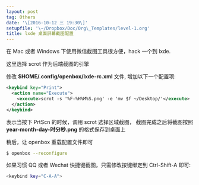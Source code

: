 ```yaml
---
layout: post
tag: Others
date: '\[2016-10-12 三 19:30\]'
setupfile: '\~/Dropbox/Doc/Org\_Templates/level-1.org'
title: lxde 桌面屏幕截图配置
---
```


在 Mac 或者 Windows 下使用微信截图工具很方便，hack 一个到 lxde.

这里选择 scrot 作为后端截图的引擎

修改 **\$HOME/.config/openbox/lxde-rc.xml** 文件, 增加以下一个配置项:

``` xml
<keybind key="Print">
  <action name="Execute">
    <execute>scrot -s '%F-%H%M%S.png' -e 'mv $f ~/Desktop/'</execute>
  </action>
</keybind>
```

表示当按下 PrtScn 的时候，调用 scrot 选择区域截图，
截图完成之后将截图按照 **year-month-day-时分秒.png** 的格式保存到桌面上

稍后，让 openbox 重载配置文件即可

``` bash
$ openbox --reconfigure
```

如果习惯 QQ 或者 Wechat 快捷键截图，只需修改按键绑定到 Ctrl-Shift-A
即可:

``` bash
<keybind key="C-A-A">
```
